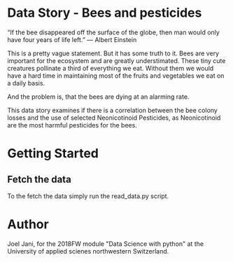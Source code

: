 # Data Story - Bees and pesticides
“If the bee disappeared off the surface of the globe, then man would only have four years of life left.” ― Albert Einstein

This is a pretty vague statement. But it has some truth to it. Bees are very important for the ecosystem and are greatly understimated. These tiny cute creatures pollinate a third of everything we eat. Without them we would have a hard time in maintaining most of the fruits and vegetables we eat on a daily basis.

And the problem is, that the bees are dying at an alarming rate.

This data story examines if there is a correlation between the bee colony losses and the use of selected Neonicotinoid Pesticides, as Neonicotinoid are the most harmful pesticides for the bees.

# Getting Started

## Fetch the data
To the fetch the data simply run the read_data.py script.

# Author
Joel Jani,
for the 2018FW module "Data Science with python" at the University of applied scienes northwestern Switzerland.
